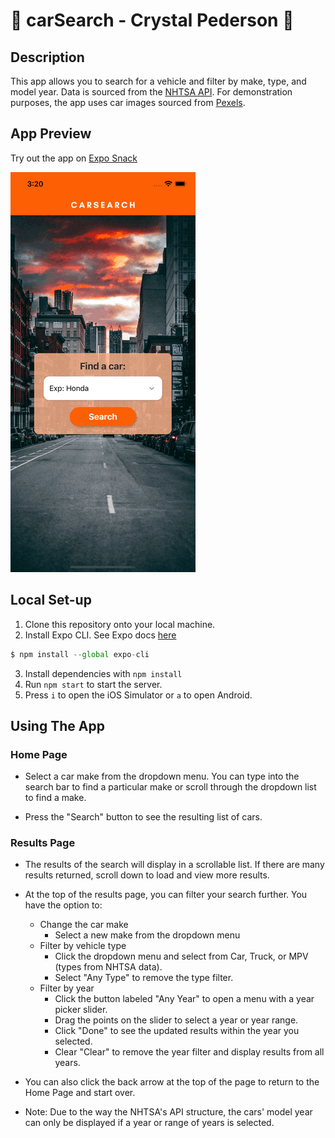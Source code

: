 # 🚗 carSearch - Crystal Pederson 🚙

## Description
This app allows you to search for a vehicle and filter by make, type, and model year.
Data is sourced from the [NHTSA API](https://vpic.nhtsa.dot.gov/api/).
For demonstration purposes, the app uses car images sourced from [Pexels](https://www.pexels.com/).

## App Preview
Try out the app on [Expo Snack](https://snack.expo.dev/@crystalpederson/crystal-pederson---carsearch)

![App demo gif](/assets/demo.gif)

## Local Set-up
1. Clone this repository onto your local machine.
2. Install Expo CLI.  See Expo docs [here](https://docs.expo.dev/get-started/installation/)

```javascript
$ npm install --global expo-cli
```

3. Install dependencies with `npm install`
4. Run `npm start` to start the server.
5. Press `i` to open the iOS Simulator or `a` to open Android.

## Using The App

### Home Page
* Select a car make from the dropdown menu.  You can type into the search bar to find a particular make or scroll through the dropdown list to find a make.

* Press the "Search" button to see the resulting list of cars.

### Results Page
* The results of the search will display in a scrollable list.  If there are many results returned, scroll down to load and view more results.

* At the top of the results page, you can filter your search further.  You have the option to:
  - Change the car make
    - Select a new make from the dropdown menu
  - Filter by vehicle type
    - Click the dropdown menu and select from Car, Truck, or MPV (types from NHTSA data).
    - Select "Any Type" to remove the type filter.
  - Filter by year
    - Click the button labeled "Any Year" to open a menu with a year picker slider.
    - Drag the points on the slider to select a year or year range.
    - Click "Done" to see the updated results within the year you selected.
    - Clear "Clear" to remove the year filter and display results from all years.

* You can also click the back arrow at the top of the page to return to the Home Page and start over.

* Note: Due to the way the NHTSA's API structure, the cars' model year can only be displayed if a year or range of years is selected.

